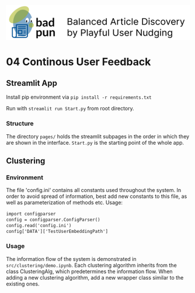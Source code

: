 ![header.png](media/header.png)
# 04 Continous User Feedback
## Streamlit App
Install pip environment via `pip install -r requirements.txt`

Run with 
`streamlit run Start.py` from root directory.

### Structure
The directory `pages/` holds the streamlit subpages in the order in which they are shown in the interface. 
`Start.py` is the starting point of the whole app. 

## Clustering
### Environment
The file 'config.ini' contains all constants used throughout the system. In order to avoid spread of information, best
add new constants to this file, as well as parameterization of methods etc. Usage:

``` 
import configparser
config = configparser.ConfigParser()
config.read('config.ini')
config['DATA']['TestUserEmbeddingPath']
```

### Usage
The information flow of the system is demonstrated in `src/clustering/demo.ipynb`.
Each clustering algorithm inherits from the class ClusteringAlg, which predetermines the information flow. When adding
a new clustering algorithm, add a new wrapper class similar to the existing ones. 
